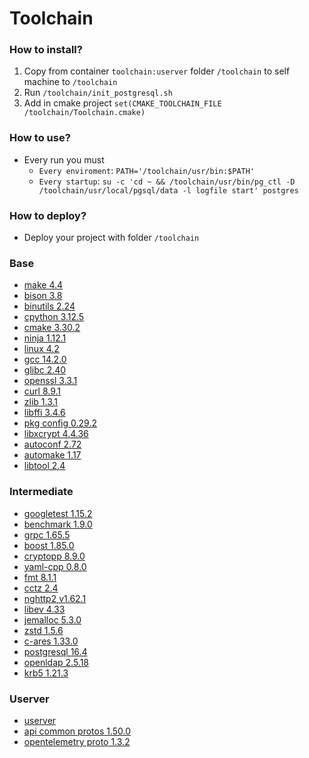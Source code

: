 # Toolchain

### How to install?
1. Copy from container `toolchain:userver` folder `/toolchain` to self machine to `/toolchain`
2. Run `/toolchain/init_postgresql.sh`
3. Add in cmake project `set(CMAKE_TOOLCHAIN_FILE /toolchain/Toolchain.cmake)`

### How to use?
- Every run you must
    - `Every enviroment`: `PATH='/toolchain/usr/bin:$PATH'`
    - `Every startup`: `su -c 'cd ~ && /toolchain/usr/bin/pg_ctl -D /toolchain/usr/local/pgsql/data -l logfile start' postgres`

### How to deploy?
- Deploy your project with folder `/toolchain`

### Base
- [make 4.4](https://ftp.gnu.org/gnu/make/make-4.4.tar.gz)
- [bison 3.8](https://ftp.gnu.org/gnu/bison/bison-3.8.tar.gz)
- [binutils 2.24](https://ftp.gnu.org/gnu/binutils/binutils-2.24.tar.gz)
- [cpython 3.12.5](https://github.com/python/cpython/archive/refs/tags/v3.12.5.tar.gz)
- [cmake 3.30.2](https://github.com/Kitware/CMake/archive/refs/tags/v3.30.2.tar.gz)
- [ninja 1.12.1](https://github.com/ninja-build/ninja/archive/refs/tags/v1.12.1.tar.gz)
- [linux 4.2](https://github.com/torvalds/linux/archive/refs/tags/v4.2.tar.gz)
- [gcc 14.2.0](https://ftp.gnu.org/gnu/gcc/gcc-14.2.0/gcc-14.2.0.tar.gz)
- [glibc 2.40](http://ftp.gnu.org/gnu/glibc/glibc-2.40.tar.gz)
- [openssl 3.3.1](https://github.com/openssl/openssl/archive/refs/tags/openssl-3.3.1.tar.gz)
- [curl 8.9.1](https://github.com/curl/curl/archive/refs/tags/curl-8_9_1.tar.gz)
- [zlib 1.3.1](https://github.com/madler/zlib/archive/refs/tags/v1.3.1.tar.gz)
- [libffi 3.4.6](https://github.com/libffi/libffi/archive/refs/tags/v3.4.6.tar.gz)
- [pkg config 0.29.2](https://pkgconfig.freedesktop.org/releases/pkg-config-0.29.2.tar.gz)
- [libxcrypt 4.4.36](https://github.com/besser82/libxcrypt/archive/refs/tags/v4.4.36.tar.gz)
- [autoconf 2.72](https://ftp.gnu.org/gnu/autoconf/autoconf-2.72.tar.gz)
- [automake 1.17](https://ftp.gnu.org/gnu/automake/automake-1.17.tar.gz)
- [libtool 2.4](https://ftp.gnu.org/gnu/libtool/libtool-2.4.tar.gz)

### Intermediate
- [googletest 1.15.2](https://github.com/google/googletest/archive/refs/tags/v1.15.2.tar.gz)
- [benchmark 1.9.0](https://github.com/google/benchmark/archive/refs/tags/v1.9.0.tar.gz)
- [grpc 1.65.5](https://github.com/grpc/grpc/archive/refs/tags/v1.65.5.tar.gz)
- [boost 1.85.0](https://github.com/boostorg/boost/releases/download/boost-1.85.0/boost-1.85.0-cmake.tar.gz)
- [cryptopp 8.9.0](https://github.com/abdes/cryptopp-cmake/archive/refs/tags/CRYPTOPP_8_9_0.tar.gz)
- [yaml-cpp 0.8.0](https://github.com/jbeder/yaml-cpp/archive/refs/tags/0.8.0.tar.gz)
- [fmt 8.1.1](https://github.com/fmtlib/fmt/archive/refs/tags/8.1.1.tar.gz)
- [cctz 2.4](https://github.com/google/cctz/archive/refs/tags/v2.4.tar.gz)
- [nghttp2 v1.62.1](https://github.com/nghttp2/nghttp2/archive/refs/tags/v1.62.1.tar.gz)
- [libev 4.33](http://dist.schmorp.de/libev/libev-4.33.tar.gz)
- [jemalloc 5.3.0](https://github.com/jemalloc/jemalloc/archive/refs/tags/5.3.0.tar.gz)
- [zstd 1.5.6](https://github.com/facebook/zstd/releases/tag/v1.5.6)
- [c-ares 1.33.0](https://github.com/c-ares/c-ares/archive/refs/tags/v1.33.0.tar.gz)
- [postgresql 16.4](https://ftp.postgresql.org/pub/source/v16.4/postgresql-16.4.tar.gz)
- [openldap 2.5.18](https://github.com/openldap/openldap/archive/refs/tags/OPENLDAP_REL_ENG_2_5_18.tar.gz)
- [krb5 1.21.3](https://github.com/krb5/krb5/archive/refs/tags/krb5-1.21.3-final.tar.gz)

### Userver
- [userver](https://github.com/userver-framework/userver.git)
- [api common protos 1.50.0](https://github.com/googleapis/api-common-protos/archive/refs/tags/1.50.0.tar.gz)
- [opentelemetry proto 1.3.2](https://github.com/open-telemetry/opentelemetry-proto/archive/refs/tags/v1.3.2.tar.gz)